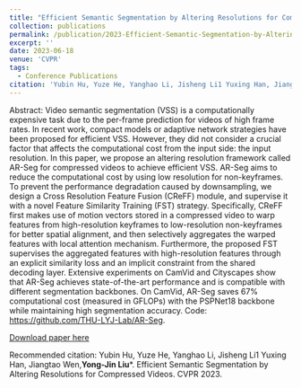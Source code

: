```yaml
---
title: "Efficient Semantic Segmentation by Altering Resolutions for Compressed Videos"
collection: publications
permalink: /publication/2023-Efficient-Semantic-Segmentation-by-Altering-Resolutions-for-Compressed-Videos
excerpt: ''
date: 2023-06-18
venue: 'CVPR'
tags:
  - Conference Publications
citation: 'Yubin Hu, Yuze He, Yanghao Li, Jisheng Li1 Yuxing Han, Jiangtao Wen, Yong-Jin Liu*.Efficient Semantic Segmentation by Altering Resolutions for Compressed Videos. CVPR 2023.'
---
```


Abstract: Video semantic segmentation (VSS) is a computationally expensive task due to the per-frame prediction for videos of high frame rates. In recent work, compact models or adaptive network strategies have been proposed for efficient VSS. However, they did not consider a crucial factor that affects the computational cost from the input side: the input resolution. In this paper, we propose an altering resolution framework called AR-Seg for compressed videos to achieve efficient VSS. AR-Seg aims to reduce the computational cost by using low resolution for non-keyframes. To prevent the performance degradation caused by downsampling, we design a Cross Resolution Feature Fusion (CReFF) module, and supervise it with a novel Feature Similarity Training (FST) strategy. Specifically, CReFF first makes use of motion vectors stored in a compressed video to warp features from high-resolution keyframes to low-resolution non-keyframes for better spatial alignment, and then selectively aggregates the warped features with local attention mechanism. Furthermore, the proposed FST supervises the aggregated features with high-resolution features through an explicit similarity loss and an implicit constraint from the shared decoding layer. Extensive experiments on CamVid and Cityscapes show that AR-Seg achieves state-of-the-art performance and is compatible with different segmentation backbones. On CamVid, AR-Seg saves 67% computational cost (measured in GFLOPs) with the PSPNet18 backbone while maintaining high segmentation accuracy. Code: https://github.com/THU-LYJ-Lab/AR-Seg.




[Download paper here](http://yongjinliu.github.io/files/2023-Efficient-Semantic-Segmentation-by-Altering-Resolutions-for-Compressed-Videos.pdf)

Recommended citation: Yubin Hu, Yuze He, Yanghao Li, Jisheng Li1 Yuxing Han, Jiangtao Wen,**Yong-Jin Liu***. Efficient Semantic Segmentation by Altering Resolutions for Compressed Videos. CVPR 2023.
